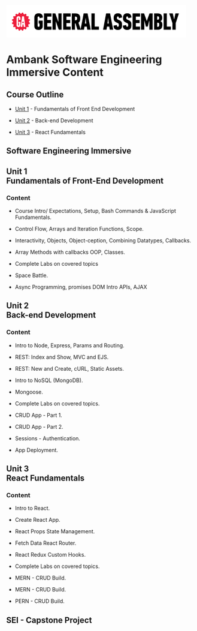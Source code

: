 ![General Assembly](ga_cog.png)

# Ambank Software Engineering Immersive Content

## Course Outline
* [Unit 1](#unit-1--fundamentals-of-front-end-development) - Fundamentals of Front End Development

* [Unit 2](#unit-2--back-end-development) - Back-end Development

* [Unit 3](#unit-3--react-fundamentals) - React Fundamentals

## Software Engineering Immersive

## Unit 1 <br> Fundamentals of Front-End Development

### Content

- Course Intro/ Expectations, Setup, Bash Commands & JavaScript Fundamentals.

- Control Flow, Arrays and Iteration Functions, Scope.

- Interactivity, Objects, Object-ception, Combining Datatypes, Callbacks.

- Array Methods with callbacks OOP, Classes.

- Complete Labs on covered topics

- Space Battle.

- Async Programming, promises DOM Intro APIs, AJAX


## Unit 2 <br> Back-end Development

### Content

- Intro to Node, Express, Params and Routing.

- REST: Index and Show, MVC and EJS.

- REST: New and Create, cURL, Static Assets.

- Intro to NoSQL (MongoDB).

- Mongoose.

- Complete Labs on covered topics.

- CRUD App - Part 1.

- CRUD App - Part 2.

- Sessions - Authentication.

- App Deployment.


## Unit 3 <br> React Fundamentals

### Content

- Intro to React.

- Create React App.

- React Props State Management.

- Fetch Data React Router.

- React Redux Custom Hooks.

- Complete Labs on covered topics.

- MERN - CRUD Build.

- MERN - CRUD Build.

- PERN - CRUD Build.

## SEI - Capstone Project

